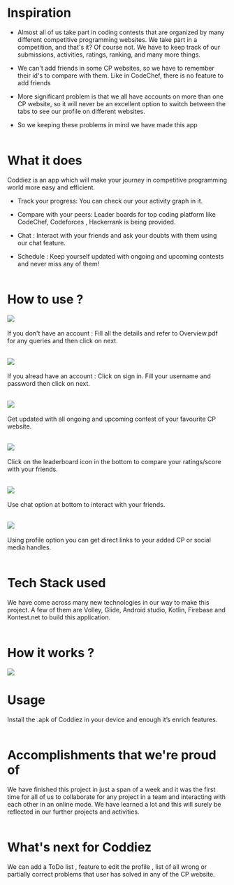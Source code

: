 

# Inspiration
* Almost all of us take part in coding contests that are organized by many different competitive programming websites. We take part in a competition, and that's it? Of course not. We have to keep track of our submissions, activities, ratings, ranking, and many more things. 

* We can't add friends in some CP websites, so we have to remember their id's to compare with them. Like in CodeChef, there is no feature to add friends

* More significant problem is that we all have accounts on more than one CP website, so it will never be an excellent option to switch between the tabs to see our profile on different websites.

* So we keeping these problems in mind we have made this app
<br /><br />

# What it does
Coddiez is an app which will make your journey in competitive programming world more easy and efficient.

* Track your progress: You can check our your activity graph in it.

* Compare with your peers: Leader boards for top coding platform like CodeChef, Codeforces , Hackerrank is being provided.

* Chat : Interact with your friends and ask your doubts with them using our chat feature.

* Schedule : Keep yourself updated with ongoing and upcoming contests and never miss any of them!
<br /><br />

# How to use ?
![](https://github.com/RajVarsani/Coddiez/blob/main/Extra%20Files/readme%20Images/1.jpg)
<br /><br />
If you don't have an account : Fill all the details and refer to Overview.pdf for any queries and then click on next.
<br /><br />

![](https://github.com/RajVarsani/Coddiez/blob/main/Extra%20Files/readme%20Images/2.jpg)
<br /><br />
If you alread have an account : Click on sign in. Fill your username and password then click on next.
<br /><br />

![](https://github.com/RajVarsani/Coddiez/blob/main/Extra%20Files/readme%20Images/3.jpg)
<br /><br />
Get updated with all ongoing and upcoming contest of your favourite CP website.
<br /><br />

![](https://github.com/RajVarsani/Coddiez/blob/main/Extra%20Files/readme%20Images/4.jpg)
<br /><br />
Click on the leaderboard icon in the bottom to compare your ratings/score with your friends.
<br /><br />

![](https://github.com/RajVarsani/Coddiez/blob/main/Extra%20Files/readme%20Images/5.jpg)
<br /><br />
Use chat option at bottom to interact with your friends.
<br /><br />

![](https://github.com/RajVarsani/Coddiez/blob/main/Extra%20Files/readme%20Images/6.jpg)
<br /><br />
Using profile option you can get direct links to your added CP or social media handles.
<br /><br />

# Tech Stack used
We have come across many new technologies in our way to make this project. A few of them are Volley, Glide, Android studio, Kotlin, Firebase and Kontest.net to build this application.
<br /><br />


# How it works ?
![](https://github.com/RajVarsani/Coddiez/blob/main/Extra%20Files/readme%20Images/HowItWorks.png)

# Usage
Install the .apk of Coddiez in your device and enough it’s enrich features.
<br /><br />

# Accomplishments that we're proud of
We have finished this project in just a span of a week and it was the first time for all of us to collaborate for any project in a team and interacting with each other in an online mode. We have learned a lot and this will surely be reflected in our further projects and activities.
<br /><br />

# What's next for Coddiez
We can add a ToDo list , feature to edit the profile , list of all wrong or partially correct problems that user has solved in any of the CP website. 
